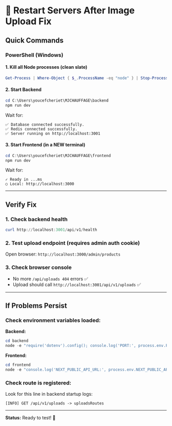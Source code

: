 # 🔄 Restart Servers After Image Upload Fix

## Quick Commands

### PowerShell (Windows)

#### 1. Kill all Node processes (clean slate)
```powershell
Get-Process | Where-Object { $_.ProcessName -eq "node" } | Stop-Process -Force
```

#### 2. Start Backend
```powershell
cd C:\Users\youcefcheriet\MJCHAUFFAGE\backend
npm run dev
```

Wait for:
```
✅ Database connected successfully.
✅ Redis connected successfully.
✅ Server running on http://localhost:3001
```

#### 3. Start Frontend (in a NEW terminal)
```powershell
cd C:\Users\youcefcheriet\MJCHAUFFAGE\frontend
npm run dev
```

Wait for:
```
✓ Ready in ...ms
○ Local: http://localhost:3000
```

---

## Verify Fix

### 1. Check backend health
```powershell
curl http://localhost:3001/api/v1/health
```

### 2. Test upload endpoint (requires admin auth cookie)
Open browser: `http://localhost:3000/admin/products`

### 3. Check browser console
- No more `/api/uploads 404` errors ✅
- Upload should call `http://localhost:3001/api/v1/uploads` ✅

---

## If Problems Persist

### Check environment variables loaded:
**Backend:**
```powershell
cd backend
node -e "require('dotenv').config(); console.log('PORT:', process.env.PORT); console.log('FRONTEND_URL:', process.env.FRONTEND_URL);"
```

**Frontend:**
```powershell
cd frontend  
node -e "console.log('NEXT_PUBLIC_API_URL:', process.env.NEXT_PUBLIC_API_URL)"
```

### Check route is registered:
Look for this line in backend startup logs:
```
[INFO] GET /api/v1/uploads -> uploadsRoutes
```

---

**Status:** Ready to test! 🚀
